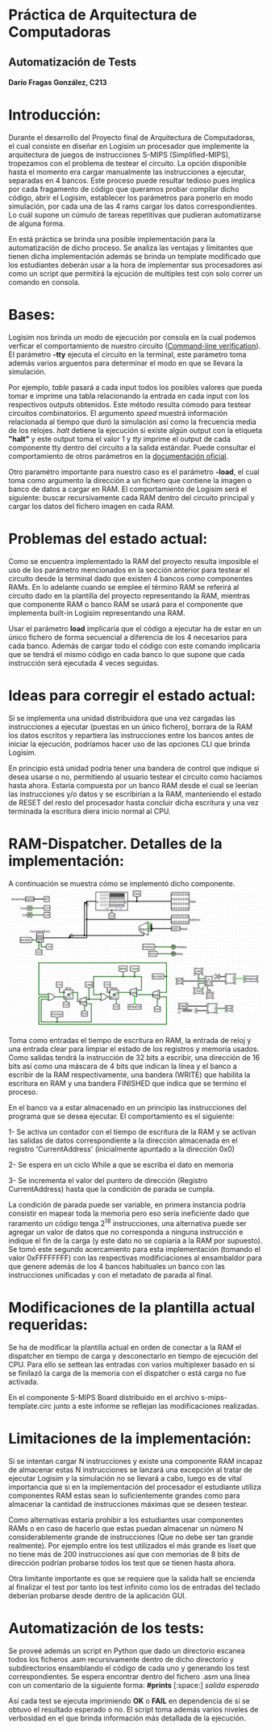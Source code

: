 # Práctica de Arquitectura de Computadoras
## Automatización de Tests

#### Darío Fragas González, C213


# Introducción:

Durante el desarrollo del Proyecto final de Arquitectura de Computadoras, el cual consiste en diseñar en Logisim un procesador que implemente la arquitectura de juegos de instrucciones S-MIPS (Simplified-MIPS), tropezamos con el problema de testear el circuito. La opción disponible hasta el momento era cargar manualmente las instrucciones a ejecutar, separadas en 4 bancos. Este proceso puede resultar tedioso pues implica por cada fragamento de código que queramos probar compilar dicho código, abrir el Logisim, establecer los parámetros para ponerlo en modo simulación, por cada una de las 4 rams cargar los datos correspondientes. Lo cuál supone un cúmulo de tareas repetitivas que pudieran automatizarse de alguna forma.

En está práctica se brinda una posible implementación para la automatización de dicho proceso. Se analiza las ventajas y limitantes que tienen dicha implementación además se brinda un template modificado que los estudiantes deberán usar a la hora de implementar sus procesadores así como un script que permitirá la ejcución de multiples test con solo correr un comando en consola.

# Bases:

Logisim nos brinda un modo de ejecución por consola en la cual podemos verficar el comportamiento de nuestro circuito ([Command-line verification](http://cburch.com/logisim/docs/2.7/en/html/guide/verify/index.html)). El parámetro **-tty** ejecuta el circuito en la terminal, este parámetro toma además varios arguentos para determinar el modo en que se llevara la simulación. 

 Por ejemplo, *table* pasará a cada input todos los posibles valores que pueda tomar e imprime una tabla relacionando la entrada en cada input con los respectivos outputs obtenidos. Este método resulta cómodo para testear circuitos combinatorios. El argumento *speed* muestrá información relacionada al tiempo que duró la simulación así como la frecuencia media de los relojes. *halt* detiene la ejecución si existe algún output con la etiqueta **"halt"** y este output toma el valor 1 y *tty* imprime el output de cada componente tty dentro del circuito a la salida estándar. Puede consultar el comportamiento de otros parámetros en la [documentación oficial](http://cburch.com/logisim/docs/2.7/en/html/guide/verify/other.html).

 Otro paramétro importante para nuestro caso es el parámetro **-load**, el cual toma como argumento la dirección a un fichero que contiene la imagen o banco de datos a cargar en RAM. El comportamiento de Logisim será el siguiente: buscar recursivamente cada RAM dentro del circuito principal y cargar los datos del fichero imagen en cada RAM. 


# Problemas del estado actual:

Como se encuentra implementado la RAM del proyecto resulta imposible el uso de los parámetro mencionados en la sección anterior para testear el circuito desde la terminal dado que existen 4 bancos como componentes RAMs. En lo adelante cuando se emplee el término RAM se referirá al circuito dado en la plantilla del proyecto representando la RAM, mientras que componente RAM o banco RAM se usará para el componente que implementa built-in Logisim representando una RAM.

Usar el parámetro **load** implicaría que el código a ejecutar ha de estar en un único fichero de forma secuencial a diferencia de los 4 necesarios para cada banco. Además de cargar todo el código con este comando implicaría que se tendrá el mismo código en cada banco lo que supone que cada instrucción será ejecutada 4 veces seguidas.

# Ideas para corregir el estado actual:

Si se implementa una unidad distribuidora que una vez cargadas las instrucciones a ejecutar (puestas en un único fichero), borrara de la RAM los datos escritos y repartiera las instrucciones entre los bancos antes de iniciar la ejecución, podríamos hacer uso de las opciones CLI que brinda Logisim. 

En principio está unidad podría tener una bandera de control que indique si desea usarse o no, permitiendo al usuario testear el circuito como hacíamos hasta ahora. Estaría compuesta por un banco RAM desde el cual se leerían las instrucciones y/o datos y se escribirían a la RAM, manteniendo el estado de RESET del resto del procesador hasta concluir dicha escritura y una vez terminada la escritura diera inicio normal al CPU. 

# RAM-Dispatcher. Detalles de la implementación:

A continuación se muestra cómo se implementó dicho componente.
![RAM Dispatcher](ram-dispatcher.png)

Toma como entradas el tiempo de escritura en RAM, la entrada de reloj y una entrada clear para limpiar el estado de los registros y memoria usados. Como salidas tendrá la instrucción de 32 bits a escribir, una dirección de 16 bits así como una máscara de 4 bits que indican la línea y el banco a escribir de la RAM respectivamente, una bandera (WRITE) que habilita la escritura en RAM y una bandera FINISHED que indica que se termino el proceso.

En el banco va a estar almacenado en un principio las instrucciones del programa que se desea ejecutar. El comportamiento es el siguiente:

1- Se activa un contador con el tiempo de escritura de la RAM y se activan las salidas de datos correspondiente a la dirección almacenada en el registro 'CurrentAddress' (inicialmente apuntado a la dirección 0x0)

2- Se espera en un ciclo While a que se escriba el dato en memoria

3- Se incrementa el valor del puntero de dirección (Registro CurrentAddress) hasta que la condición de parada se cumpla.


La condición de parada puede ser variable, en primera instancia podría consistir en mapear toda la memoria pero eso sería ineficiente dado que raramento un código tenga $2^{18}$ instrucciones, una alternativa puede ser agregar un valor de datos que no corresponda a ninguna instrucción e indique el fin de la carga (y este dato no se copiaría a la RAM por supuesto). Se tomó este segundo acercamiento para esta implementación (tomando el valor 0xFFFFFFFF) con las respectivas modificiaciones al ensambaldor para que genere además de los 4 bancos habituales un banco con las instrucciones unificadas y con el metadato de parada al final.

# Modificaciones de la plantilla actual requeridas:

Se ha de modificar la plantilla actual en orden de conectar a la RAM el dispatcher en tiempo de carga y desconectarlo en tiempo de ejecución del CPU. Para ello se settean las entradas con varios multiplexer basado en si se finilazó la carga de la memoria con el dispatcher o está carga no fue activada. 

En el componente S-MIPS Board distribuido en el archivo s-mips-template.circ junto a este informe se reflejan las modificaciones realizadas.

# Limitaciones de la implementación:

Si se intentan cargar N instrucciones y existe una componente RAM incapaz de almacenar estas N instrucciones se lanzará una excepción al tratar de ejecutar Logisim y la simulación no se llevará a cabo, luego es de vital importancia que si en la implementación del procesador el estudiante utiliza componentes RAM estas sean lo suficientemente grandes como para almacenar la cantidad de instrucciones máximas que se deseen testear. 

Como alternativas estaría prohibir a los estudiantes usar componentes RAMs o en caso de hacerlo que estas puedan almacenar un número N considerablemente grande de instrucciones (Que no debe ser tan grande realmente). Por ejemplo entre los test utilizados el más grande es liset que no tiene más de 200 instrucciones así que con memorias de 8 bits de dirección podrían probarse todos los test que se tienen hasta ahora.

Otra limitante importante es que se requiere que la salida halt se encienda al finalizar el test por tanto los test infinito como los de entradas del teclado deberían probarse desde dentro de la aplicación GUI. 

# Automatización de los tests:

Se proveé además un script en Python que dado un directorio escanea todos los ficheros .asm recursivamente dentro de dicho directorio y subdirectorios ensamblando el código de cada uno y generando los test correspondientes. Se espera encontrar dentro del fichero .asm una línea con un comentario de la siguiente forma:
**#prints** [:space:] *salida esperada*

Así cada test se ejecuta imprimiendo **OK** o **FAIL** en dependencia de si se obtuvo el resultado esperado o no. El script toma además varios niveles de verbosidad en el que brinda información más detallada de la ejecución.
